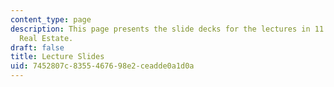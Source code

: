 ```yaml
---
content_type: page
description: This page presents the slide decks for the lectures in 11.350 Sustainable
  Real Estate.
draft: false
title: Lecture Slides
uid: 7452807c-8355-4676-98e2-ceadde0a1d0a
---
```

